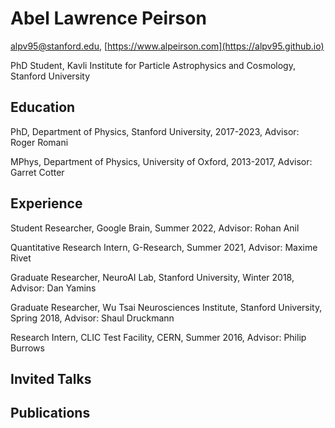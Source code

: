 # Abel Lawrence Peirson
[alpv95@stanford.edu](mailto:alpv95@stanford.edu), [https://www.alpeirson.com](https://alpv95.github.io)

PhD Student, Kavli Institute for Particle Astrophysics and Cosmology, Stanford University

## Education
<div class="list">

PhD, Department of Physics, Stanford University, 2017-2023, Advisor: Roger Romani

MPhys, Department of Physics, University of Oxford, 2013-2017, Advisor: Garret Cotter

</div>

## Experience
<div class="list">

Student Researcher, Google Brain, Summer 2022, Advisor: Rohan Anil

Quantitative Research Intern, G-Research, Summer 2021, Advisor: Maxime Rivet

Graduate Researcher, NeuroAI Lab, Stanford University, Winter 2018, Advisor: Dan Yamins

Graduate Researcher, Wu Tsai Neurosciences Institute, Stanford University, Spring 2018, Advisor: Shaul Druckmann

Research Intern, CLIC Test Facility, CERN, Summer 2016, Advisor: Philip Burrows

</div>

## Invited Talks
<div class="list">
</div>

## Publications
<div class="list">
</div>
